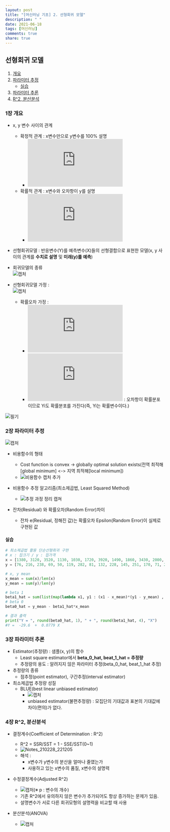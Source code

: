 ```yaml
---
layout: post
title: "[머신러닝 기초] 2. 선형회귀 모델"
description: " "
date: 2021-06-18
tags: [머신러닝]
comments: true
share: true
---
```


## 선형회귀 모델
1. [개요](#1장-개요)   
2. [파라미터 추정](#2장-파라미터-추정)   
    - [실습](#실습)   
3. [파라미터 추론](#3장-파라미터-추론)   
4. [R^2, 분산분석](#4장-R^2,-분산분석)   

### 1장 개요
- x, y 변수 사이의 관계
    - 확정적 관계 : x변수만으로 y변수를 100% 설명
        - ![수식](https://latex.codecogs.com/gif.latex?Y%20%3D%20f%28x%29)
    - 확률적 관계 : x변수와 오차항이 y를 설명
        - ![수식](https://latex.codecogs.com/gif.latex?Y%20%3D%20f%28x%29%20&plus;%20%5Cvarepsilon)

- 선형회귀모델 : 반응변수(Y)를 예측변수(X)들의 선형결합으로 표현한 모델(x, y 사이의 관계를 **수치로 설명** 및 **미래(y)를 예측**)
- 회귀모델의 종류   
![캡처](https://user-images.githubusercontent.com/43491168/109406634-089a2900-79be-11eb-992e-686440967551.PNG)

- 선형회귀모델 가정 :    
![캡처](https://user-images.githubusercontent.com/43491168/109406817-6aa75e00-79bf-11eb-8e82-7f8109e3e49d.PNG)
    - 확률오차 가정 : 
        - ![수식](https://latex.codecogs.com/gif.latex?%5Cvarepsilon_%7Bi%7D%20%5Csim%20N%28o%2C%20%5Csigma%20%5E%7B2%7D%29%2C%20i%20%3D%201%2C2%2C...%2Cn) 
        - ![수식](https://latex.codecogs.com/gif.latex?Y_%7Bi%7D%20%3D%20%5Cbeta%20_%7B0%7D%20&plus;%20%5Cbeta%20_%7B1%7Dx_%7Bi%7D%20&plus;%20%5Cvarepsilon) : 오차항이 확률분포 이므로 Yi도 확률분포를 가진다(즉, Yi는 확률변수이다.)
<!--이하 필기 대체-->
![필기](https://user-images.githubusercontent.com/43491168/109407365-8dd40c80-79c3-11eb-8037-538d75883c88.png)

### 2장 파라미터 추정
![캡처](https://user-images.githubusercontent.com/43491168/109409119-3d64ab00-79d3-11eb-83b8-f35fec2292ae.PNG)

- 비용함수의 형태
    - Cost function is convex -> globally optimal solution exists(전역 최적해[global minimum] <-> 지역 최적해[local minimum])
    - ![비용함수 캡처 추가](https://user-images.githubusercontent.com/43491168/109411393-2038d800-79e5-11eb-97e6-26cfec47039a.PNG)

- 비용함수 추정 알고리즘(최소제곱법, Least Squared Method)
    - ![추정 과정 정리 캡쳐](https://user-images.githubusercontent.com/43491168/109411182-90465e80-79e3-11eb-8b89-a258f273cde8.PNG)

- 잔차(Residual) 와 확률오차(Random Error)차이
    - 잔차 e(Residual, 정해진 값)는 확률오차 Epsilon(Random Error)이 실제로 구현된 값

#### 실습

```python
# 최소제곱법 활용 단순선형회귀 구현
# x : 집크기 / y : 집가격
x = [1380, 3120, 3520, 1130, 1030, 1720, 3920, 1490, 1860, 3430, 2000, 3660, 2500, 1220, 1390]
y = [76, 216, 238, 69, 50, 119, 282, 81, 132, 228, 145, 251, 170, 71, 29]

# x, y mean
x_mean = sum(x)/len(x)
y_mean = sum(y)/len(y)

# beta 1
beta1_hat = sum(list(map(lambda x1, y1 : (x1 - x_mean)*(y1 - y_mean) , x, y))) / sum(list(map(lambda x1 : (x1 - x_mean)**2 , x)))
# beta 0
beta0_hat = y_mean - beta1_hat*x_mean

# 결과 출력
print("Y = ", round(beta0_hat, 1), " + ", round(beta1_hat, 4), "X")
#Y =  -29.6  +  0.0779 X
```
### 3장 파라미터 추론
- Estimator(추정량) : 샘플(x, y)의 함수
    - Least square estimator에서 **beta_0_hat, beat_1_hat = 추정량**
    - 추정량의 용도 : 알려지지 않은 파라미터 추정(beta_0_hat, beat_1_hat 추정)
- 추정량의 종류
    - 점추정(point estimator), 구간추정(interval estimator)
- 최소제곱법 추정량 성질
    - BLUE(best linear unbiased estimator)
        - ![캡처](https://user-images.githubusercontent.com/43491168/109418744-45d9d780-7a0d-11eb-84b4-a822af545b4e.PNG)
        - unbiased estimator(불편추정량) : 모집단의 기대값과 표본의 기대값에 차이(편의)가 없다.

### 4장 R^2, 분산분석
- 결정계수(Coefficient of Determination : R^2)
    - R^2 = SSR/SST = 1 - SSE/SST(0~1)
    - ![Notes_210228_221205](https://user-images.githubusercontent.com/43491168/109419716-2db88700-7a12-11eb-9aaa-3fbf6a3647b3.jpg)    
    - 해석 :
        - x변수가 y변수의 분산을 얼마나 줄였는가
        - 사용하고 있는 x변수의 품질, x변수의 설명력

- 수정결정계수(Adjusted R^2)
    - ![캡처](https://user-images.githubusercontent.com/43491168/109419701-14afd600-7a12-11eb-9eb1-8449b108bab3.PNG)(※ p : 변수의 개수)     
    - 기존 R^2에서 유의하지 않은 변수가 추가되어도 항상 증가하는 문제가 있음.
    - 설명변수가 서로 다른 회귀모형의 설명력을 비교할 때 사용
- 분산분석(ANOVA)
    - ![캡처](https://user-images.githubusercontent.com/43491168/109419937-4a08f380-7a13-11eb-9252-a6ebd94160a5.PNG)



